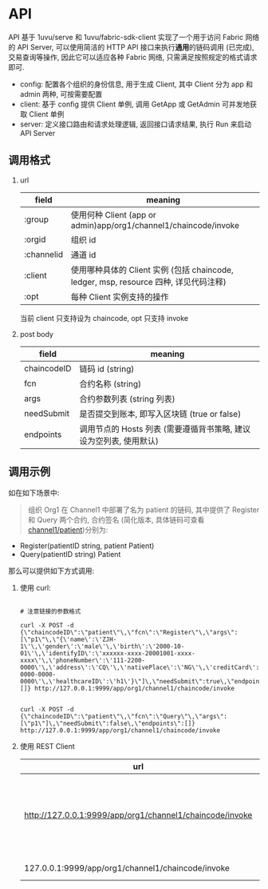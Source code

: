 # API

API 基于 1uvu/serve 和 1uvu/fabric-sdk-client 实现了一个用于访问 Fabric 网络的 API Server, 可以使用简洁的 HTTP API 接口来执行**通用**的链码调用 (已完成), 交易查询等操作, 因此它可以适应各种 Fabric 网络, 只需满足按照规定的格式请求即可.

- config: 配置各个组织的身份信息, 用于生成 Client, 其中 Client 分为 app 和 admin 两种, 可按需要配置
- client: 基于 config 提供 Client 单例, 调用 GetApp 或 GetAdmin 可并发地获取 Client 单例
- server: 定义接口路由和请求处理逻辑, 返回接口请求结果, 执行 Run 来启动 API Server

## 调用格式

1. url

   | field | meaning |
   |  ----  | ----  |
   | :group | 使用何种 Client (app or admin)app/org1/channel1/chaincode/invoke |
   | :orgid | 组织 id |
   | :channelid | 通道 id |
   | :client | 使用哪种具体的 Client 实例 (包括 chaincode, ledger, msp, resource 四种, 详见代码注释) |
   | :opt | 每种 Client 实例支持的操作 |

    当前 client 只支持设为 chaincode, opt 只支持 invoke

2. post body

   | field | meaning |
   |  ----  | ----  |
   | chaincodeID | 链码 id (string) |
   | fcn | 合约名称 (string) |
   | args | 合约参数列表 (string 列表) |
   | needSubmit | 是否提交到账本, 即写入区块链 (true or false) |
   | endpoints | 调用节点的 Hosts 列表 (需要遵循背书策略, 建议设为空列表, 使用默认) |

## 调用示例

如在如下场景中:
> 组织 Org1 在 Channel1 中部署了名为 patient 的链码, 其中提供了 Register 和 Query 两个合约, 合约签名 (简化版本, 具体链码可查看 [channel1/patient](../chaincode/channel1/patient/patient.go))分别为:

- Register(patientID string, patient Patient)
- Query(patientID string) Patient

那么可以提供如下方式调用:

1. 使用 curl:

   ```shell

   # 注意链接的参数格式

   curl -X POST -d {\"chaincodeID\":\"patient\"\,\"fcn\":\"Register\"\,\"args\":[\"p1\"\,\"{\'name\':\'ZJH-1\'\,\'gender\':\'male\'\,\'birth\':\'2000-10-01\'\,\'identifyID\':\'xxxxxx-xxxx-20001001-xxxx-xxxx\'\,\'phoneNumber\':\'111-2200-0000\'\,\'address\':\'CQ\'\,\'nativePlace\':\'NG\'\,\'creditCard\':\'6217-0000-0000-0000\'\,\'healthcareID\':\'h1\'}\"]\,\"needSubmit\":true\,\"endpoints\":[]} http://127.0.0.1:9999/app/org1/channel1/chaincode/invoke


   curl -X POST -d {\"chaincodeID\":\"patient\"\,\"fcn\":\"Query\"\,\"args\":[\"p1\"]\,\"needSubmit\":false\,\"endpoints\":[]} http://127.0.0.1:9999/app/org1/channel1/chaincode/invoke

   ```

2. 使用 REST Client

   | url | post body |
   |  ----  | ----  |
   | http://127.0.0.1:9999/app/org1/channel1/chaincode/invoke | {"chaincodeID":"patient","fcn":"Register","args":["p1","{'name':'ZJH-1','gender':'male','birth':'2000-10-01','identifyID':'xxxxxx-xxxx-20001001-xxxx-xxxx','phoneNumber':'111-2200-0000','address':'CQ','nativePlace':'NG','creditCard':'6217-0000-0000-0000','healthcareID':'h1'}"],"needSubmit":true,"endpoints":[]} |
   | 127.0.0.1:9999/app/org1/channel1/chaincode/invoke | {"chaincodeID":"patient","fcn":"Query","args":["p1"],"needSubmit":"false","endpoints":[]} |

